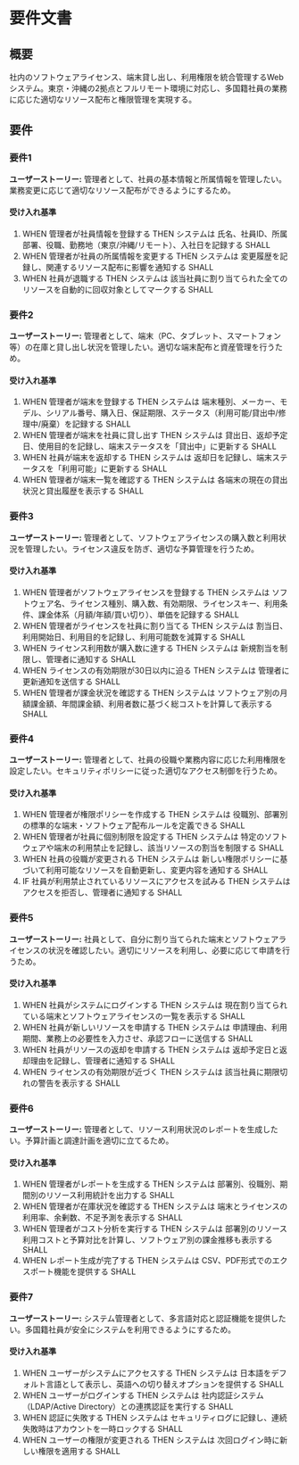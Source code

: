 # 要件文書

## 概要

社内のソフトウェアライセンス、端末貸し出し、利用権限を統合管理するWebシステム。東京・沖縄の2拠点とフルリモート環境に対応し、多国籍社員の業務に応じた適切なリソース配布と権限管理を実現する。

## 要件

### 要件1

**ユーザーストーリー:** 管理者として、社員の基本情報と所属情報を管理したい。業務変更に応じて適切なリソース配布ができるようにするため。

#### 受け入れ基準

1. WHEN 管理者が社員情報を登録する THEN システムは 氏名、社員ID、所属部署、役職、勤務地（東京/沖縄/リモート）、入社日を記録する SHALL
2. WHEN 管理者が社員の所属情報を変更する THEN システムは 変更履歴を記録し、関連するリソース配布に影響を通知する SHALL
3. WHEN 社員が退職する THEN システムは 該当社員に割り当てられた全てのリソースを自動的に回収対象としてマークする SHALL

### 要件2

**ユーザーストーリー:** 管理者として、端末（PC、タブレット、スマートフォン等）の在庫と貸し出し状況を管理したい。適切な端末配布と資産管理を行うため。

#### 受け入れ基準

1. WHEN 管理者が端末を登録する THEN システムは 端末種別、メーカー、モデル、シリアル番号、購入日、保証期限、ステータス（利用可能/貸出中/修理中/廃棄）を記録する SHALL
2. WHEN 管理者が端末を社員に貸し出す THEN システムは 貸出日、返却予定日、使用目的を記録し、端末ステータスを「貸出中」に更新する SHALL
3. WHEN 社員が端末を返却する THEN システムは 返却日を記録し、端末ステータスを「利用可能」に更新する SHALL
4. WHEN 管理者が端末一覧を確認する THEN システムは 各端末の現在の貸出状況と貸出履歴を表示する SHALL

### 要件3

**ユーザーストーリー:** 管理者として、ソフトウェアライセンスの購入数と利用状況を管理したい。ライセンス違反を防ぎ、適切な予算管理を行うため。

#### 受け入れ基準

1. WHEN 管理者がソフトウェアライセンスを登録する THEN システムは ソフトウェア名、ライセンス種別、購入数、有効期限、ライセンスキー、利用条件、課金体系（月額/年額/買い切り）、単価を記録する SHALL
2. WHEN 管理者がライセンスを社員に割り当てる THEN システムは 割当日、利用開始日、利用目的を記録し、利用可能数を減算する SHALL
3. WHEN ライセンス利用数が購入数に達する THEN システムは 新規割当を制限し、管理者に通知する SHALL
4. WHEN ライセンスの有効期限が30日以内に迫る THEN システムは 管理者に更新通知を送信する SHALL
5. WHEN 管理者が課金状況を確認する THEN システムは ソフトウェア別の月額課金額、年間課金額、利用者数に基づく総コストを計算して表示する SHALL

### 要件4

**ユーザーストーリー:** 管理者として、社員の役職や業務内容に応じた利用権限を設定したい。セキュリティポリシーに従った適切なアクセス制御を行うため。

#### 受け入れ基準

1. WHEN 管理者が権限ポリシーを作成する THEN システムは 役職別、部署別の標準的な端末・ソフトウェア配布ルールを定義できる SHALL
2. WHEN 管理者が社員に個別制限を設定する THEN システムは 特定のソフトウェアや端末の利用禁止を記録し、該当リソースの割当を制限する SHALL
3. WHEN 社員の役職が変更される THEN システムは 新しい権限ポリシーに基づいて利用可能なリソースを自動更新し、変更内容を通知する SHALL
4. IF 社員が利用禁止されているリソースにアクセスを試みる THEN システムは アクセスを拒否し、管理者に通知する SHALL

### 要件5

**ユーザーストーリー:** 社員として、自分に割り当てられた端末とソフトウェアライセンスの状況を確認したい。適切にリソースを利用し、必要に応じて申請を行うため。

#### 受け入れ基準

1. WHEN 社員がシステムにログインする THEN システムは 現在割り当てられている端末とソフトウェアライセンスの一覧を表示する SHALL
2. WHEN 社員が新しいリソースを申請する THEN システムは 申請理由、利用期間、業務上の必要性を入力させ、承認フローに送信する SHALL
3. WHEN 社員がリソースの返却を申請する THEN システムは 返却予定日と返却理由を記録し、管理者に通知する SHALL
4. WHEN ライセンスの有効期限が近づく THEN システムは 該当社員に期限切れの警告を表示する SHALL

### 要件6

**ユーザーストーリー:** 管理者として、リソース利用状況のレポートを生成したい。予算計画と調達計画を適切に立てるため。

#### 受け入れ基準

1. WHEN 管理者がレポートを生成する THEN システムは 部署別、役職別、期間別のリソース利用統計を出力する SHALL
2. WHEN 管理者が在庫状況を確認する THEN システムは 端末とライセンスの利用率、余剰数、不足予測を表示する SHALL
3. WHEN 管理者がコスト分析を実行する THEN システムは 部署別のリソース利用コストと予算対比を計算し、ソフトウェア別の課金推移も表示する SHALL
4. WHEN レポート生成が完了する THEN システムは CSV、PDF形式でのエクスポート機能を提供する SHALL

### 要件7

**ユーザーストーリー:** システム管理者として、多言語対応と認証機能を提供したい。多国籍社員が安全にシステムを利用できるようにするため。

#### 受け入れ基準

1. WHEN ユーザーがシステムにアクセスする THEN システムは 日本語をデフォルト言語として表示し、英語への切り替えオプションを提供する SHALL
2. WHEN ユーザーがログインする THEN システムは 社内認証システム（LDAP/Active Directory）との連携認証を実行する SHALL
3. WHEN 認証に失敗する THEN システムは セキュリティログに記録し、連続失敗時はアカウントを一時ロックする SHALL
4. WHEN ユーザーの権限が変更される THEN システムは 次回ログイン時に新しい権限を適用する SHALL